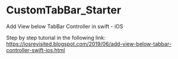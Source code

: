 # CustomTabBar_Starter
Add View below TabBar Controller in swift - iOS


Step by step tutorial in the following link: https://iosrevisited.blogspot.com/2019/06/add-view-below-tabbar-controller-swift-ios.html
